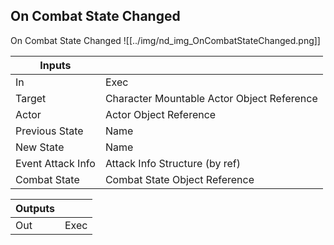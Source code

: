 ## On Combat State Changed
On Combat State Changed
![[../img/nd_img_OnCombatStateChanged.png]]

|Inputs||
|--|--|
| In | Exec |
| Target | Character Mountable Actor Object Reference |
| Actor | Actor Object Reference |
| Previous State | Name |
| New State | Name |
| Event Attack Info | Attack Info Structure (by ref) |
| Combat State | Combat State Object Reference |

|Outputs||
|--|--|
| Out | Exec |
